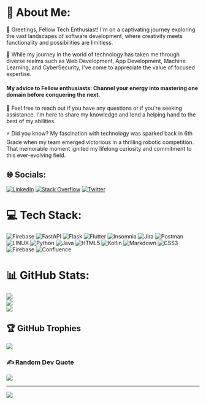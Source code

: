 # 💫 About Me:
👯 Greetings, Fellow Tech Enthusiast! I'm on a captivating journey exploring the vast landscapes of software development, where creativity meets functionality and possibilities are limitless.<br>

🌱 While my journey in the world of technology has taken me through diverse realms such as Web Development, App Development, Machine Learning, and CyberSecurity, I've come to appreciate the value of focused expertise.<br>

#### My advice to Fellow enthusiasts: **Channel your energy into mastering one domain before conquering the next.**<br>

💬 Feel free to reach out if you have any questions or if you're seeking assistance. I'm here to share my knowledge and lend a helping hand to the best of my abilities.<br>

⚡ Did you know?  My fascination with technology was sparked back in 6th Grade when my team emerged victorious in a thrilling robotic competition. That memorable moment ignited my lifelong curiosity and commitment to this ever-evolving field.


## 🌐 Socials:
[![LinkedIn](https://img.shields.io/badge/LinkedIn-%230077B5.svg?logo=linkedin&logoColor=white)](https://www.linkedin.com/in/saksham-rawat-dev/) [![Stack Overflow](https://img.shields.io/badge/-Stackoverflow-FE7A16?logo=stack-overflow&logoColor=white)](https://stackoverflow.com/users/20014110/tratum) [![Twitter](https://img.shields.io/badge/Twitter-%231DA1F2.svg?logo=Twitter&logoColor=white)](https://twitter.com/drip_SOMIA) 

# 💻 Tech Stack:
![Firebase](https://img.shields.io/badge/firebase-%23039BE5.svg?style=for-the-badge&logo=firebase) ![FastAPI](https://img.shields.io/badge/FastAPI-005571?style=for-the-badge&logo=fastapi) ![Flask](https://img.shields.io/badge/flask-%23000.svg?style=for-the-badge&logo=flask&logoColor=white) ![Flutter](https://img.shields.io/badge/Flutter-%2302569B.svg?style=for-the-badge&logo=Flutter&logoColor=white) 
![Insomnia](https://img.shields.io/badge/Insomnia-black?style=for-the-badge&logo=insomnia&logoColor=5849BE) ![Jira](https://img.shields.io/badge/jira-%230A0FFF.svg?style=for-the-adge&logo=jira&logoColor=white) ![Postman](https://img.shields.io/badge/Postman-FF6C37?style=for-the-badge&logo=postman&logoColor=white) ![LINUX](https://img.shields.io/badge/Linux-FCC624?style=for-the-badge&logo=linux&logoColor=black) 
![Python](https://img.shields.io/badge/python-3670A0?style=for-the-badge&logo=python&logoColor=ffdd54) ![Java](https://img.shields.io/badge/java-%23ED8B00.svg?style=for-the-badge&logo=java&logoColor=white) 
![HTML5](https://img.shields.io/badge/html5-%23E34F26.svg?style=for-the-badge&logo=html5&logoColor=white) ![Kotlin](https://img.shields.io/badge/kotlin-%230095D5.svg?style=for-the-badge&logo=kotlin&logoColor=white) ![Markdown](https://img.shields.io/badge/markdown-%23000000.svg?style=for-the-badge&logo=markdown&logoColor=white) ![CSS3](https://img.shields.io/badge/css3-%231572B6.svg?style=for-the-badge&logo=css3&logoColor=white) ![Firebase](https://img.shields.io/badge/firebase-%23039BE5.svg?style=for-the-badge&logo=firebase) ![Confluence](https://img.shields.io/badge/confluence-%23172BF4.svg?style=for-the-badge&logo=confluence&logoColor=white)

# 📊 GitHub Stats:
![](https://github-readme-stats.vercel.app/api?username=No-ven&theme=dracula&hide_border=false&include_all_commits=false&count_private=false)<br/>
![](https://github-readme-streak-stats.herokuapp.com/?user=No-ven&theme=dracula&hide_border=false)<br/>
![](https://github-readme-stats.vercel.app/api/top-langs/?username=No-ven&theme=dracula&hide_border=false&include_all_commits=false&count_private=false&layout=compact)

## 🏆 GitHub Trophies
![](https://github-profile-trophy.vercel.app/?username=No-ven&theme=radical&no-frame=false&no-bg=false&margin-w=4)


### ✍️ Random Dev Quote
![](https://quotes-github-readme.vercel.app/api?type=horizontal&theme=radical)


---
[![](https://visitcount.itsvg.in/api?id=No-ven&icon=0&color=0)](https://visitcount.itsvg.in)
